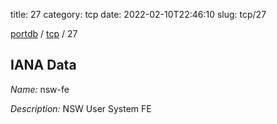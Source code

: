 title: 27
category: tcp
date: 2022-02-10T22:46:10
slug: tcp/27

[portdb](/) / [tcp](/category/tcp.html) / 27


## IANA Data

_Name:_ nsw-fe

_Description:_ NSW User System FE


